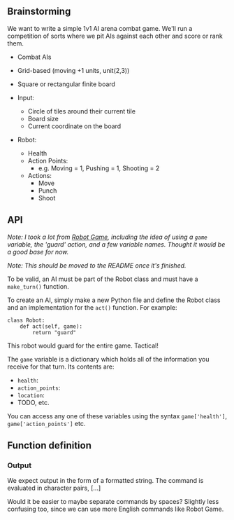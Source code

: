 Brainstorming
-------------

We want to write a simple 1v1 AI arena combat game. We'll run a
competition of sorts where we pit AIs against each other and score or
rank them.


* Combat AIs
* Grid-based (moving +1 units, unit(2,3))
* Square or rectangular finite board

* Input:
  * Circle of tiles around their current tile
  * Board size
  * Current coordinate on the board

* Robot:
  * Health
  * Action Points:
    * e.g. Moving = 1,
           Pushing = 1,
           Shooting = 2
  * Actions:
    * Move
    * Punch
    * Shoot


API
---

*Note: I took a lot from
[Robot Game](https://robotgame.net/gettingstarted), including the idea
of using a `game` variable, the 'guard' action, and a few variable
names.
Thought it would be a good base for now.*

*Note: This should be moved to the README once it's finished.*

To be valid, an AI must be part of the Robot class and must have a
`make_turn()` function.

To create an AI, simply make a new Python file and define the Robot
class and an implementation for the `act()` function. For example:

    class Robot:
        def act(self, game):
            return "guard"

This robot would guard for the entire game. Tactical!

The `game` variable is a dictionary which holds all of the information
you receive for that turn. Its contents are:

  * `health`:
  * `action_points`:
  * `location`:
  * TODO, etc.

You can access any one of these variables using the syntax
`game['health']`, `game['action_points']` etc.


Function definition
-------------------

### Output

We expect output in the form of a formatted string. The command is
evaluated in character pairs, [...]

Would it be easier to maybe separate commands by spaces? Slightly less
confusing too, since we can use more English commands like Robot Game.
